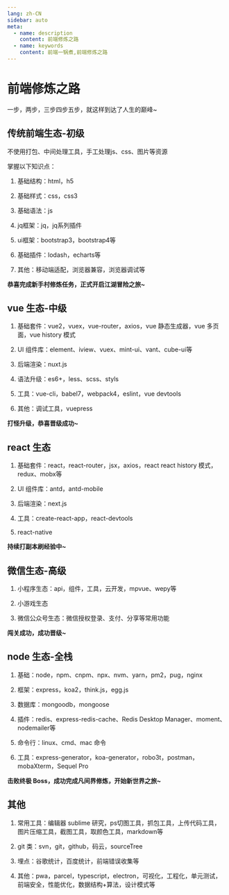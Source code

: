 ```yaml
---
lang: zh-CN
sidebar: auto
meta:
  - name: description
    content: 前端修炼之路
  - name: keywords
    content: 前端一锅煮,前端修炼之路
---
```


# 前端修炼之路

一步，两步，三步四步五步，就这样到达了人生的巅峰~

## 传统前端生态-初级

不使用打包、中间处理工具，手工处理js、css、图片等资源

掌握以下知识点：

1. 基础结构：html，h5 

2. 基础样式：css，css3

3. 基础语法：js

4. jq框架：jq，jq系列插件

5. ui框架：bootstrap3，bootstrap4等

6. 基础插件：lodash，echarts等

7. 其他：移动端适配，浏览器兼容，浏览器调试等

**恭喜完成新手村修炼任务，正式开启江湖冒险之旅~**

## vue 生态-中级

1. 基础套件：vue2，vuex，vue-router，axios，vue 静态生成器，vue 多页面，vue history 模式

2. UI 组件库：element、iview、vuex、mint-ui、vant、cube-ui等

3. 后端渲染：nuxt.js 

4. 语法升级：es6+，less、scss、styls

5. 工具：vue-cli，babel7，webpack4，eslint，vue devtools 

6. 其他：调试工具，vuepress

**打怪升级，恭喜晋级成功~**
        
## react 生态

1. 基础套件：react，react-router，jsx，axios，react react history 模式，redux、mobx等

2. UI 组件库：antd，antd-mobile

3. 后端渲染：next.js 

4. 工具：create-react-app，react-devtools

5. react-native 

**持续打副本刷经验中~**

## 微信生态-高级

1. 小程序生态：api，组件，工具，云开发，mpvue、wepy等

2. 小游戏生态

3. 微信公众号生态：微信授权登录、支付、分享等常用功能 

**闯关成功，成功晋级~**

## node 生态-全栈

1. 基础：node，npm、cnpm、npx、nvm、yarn，pm2，pug，nginx

2. 框架：express，koa2，think.js，egg.js

3. 数据库：mongoodb，mongoose

4. 插件：redis、express-redis-cache、Redis Desktop Manager、moment、nodemailer等

5. 命令行：linux、cmd、mac 命令  

6. 工具：express-generator，koa-generator，robo3t，postman，mobaXterm，Sequel Pro

**击败终极 Boss，成功完成凡间界修炼，开始新世界之旅~**

## 其他 

1. 常用工具：编辑器 sublime 研究，ps切图工具，抓包工具，上传代码工具，图片压缩工具，截图工具，取颜色工具，markdown等

2. git 类：svn，git，github，码云，sourceTree

3. 埋点：谷歌统计，百度统计，前端错误收集等

4. 其他：pwa，parcel，typescript，electron，可视化，工程化，单元测试，前端安全，性能优化，数据结构+算法，设计模式等























       